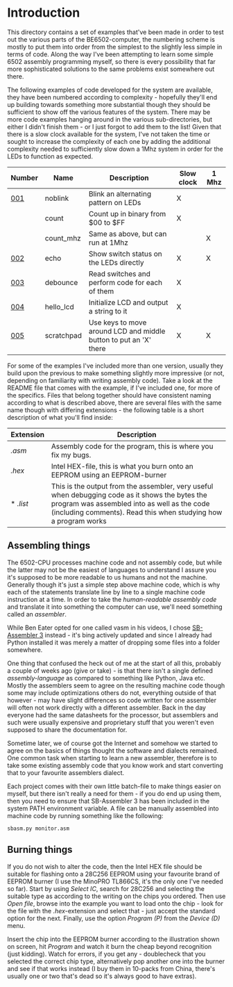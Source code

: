 # Introduction
This directory contains a set of examples that've been made in order to test out the various parts of the BE6502-computer, the numbering scheme is mostly to put them into order from the simplest to the slightly less simple in terms of code. Along the way I've been attempting to learn some simple 6502 assembly programming myself, so there is every possibility that far more sophisticated solutions to the same problems exist somewhere out there.

The following examples of code developed for the system are available, they have been numbered according to complexity - hopefully they'll end up building towards something more substantial though they should be sufficient to show off the various features of the system. There may be more code examples hanging around in the various sub-directories, but either I didn't finish them - or I just forgot to add them to the list! Given that there is a slow clock available for the system, I've not taken the time or sought to increase the complexity of each one by adding the additional complexity needed to sufficiently slow down a 1Mhz system in order for the LEDs to function as expected.

| Number | Name        | Description                                     | Slow clock |   1 Mhz   |
| ------ | ----------- | ----------------------------------------------- | ---------- | --------- |
| [001](https://github.com/tebl/BE6502/tree/master/software/examples/001%20-%20Blink)    | noblink     | Blink an alternating pattern on LEDs            |      X     |           |
|        | count       | Count up in binary from $00 to $FF              |      X     |           |
|        | count_mhz   | Same as above, but can run at 1Mhz              |            |      X    |
| [002](https://github.com/tebl/BE6502/tree/master/software/examples/002%20-%20Echo)    | echo        | Show switch status on the LEDs directly                    |      X     |      X    |
| [003](https://github.com/tebl/BE6502/tree/master/software/examples/003%20-%20Debounce)    | debounce    | Read switches and perform code for each of them |      X     |           |
| [004](https://github.com/tebl/BE6502/tree/master/software/examples/004%20-%20Hello%20LCD)    | hello_lcd   | Initialize LCD and output a string to it        |      X     |           |
| [005](https://github.com/tebl/BE6502/tree/master/software/examples/005%20-%20Notepad)    | scratchpad   | Use keys to move around LCD and middle button to put an 'X' there|      X     |      X     |

For some of the examples I've included more than one version, usually they build upon the previous to make something slightly more impressive (or not, depending on familiarity with writing assembly code). Take a look at the README file that comes with the example, if I've included one, for more of the specifics. Files that belong together should have consistent naming according to what is described above, there are several files with the same name though with differing extensions - the following table is a short description of what you'll find inside:

| Extension | Description |
| --------- | ------------ |
| *.asm*    | Assembly code for the program, this is where you fix my bugs.
| *.hex*    | Intel HEX-file, this is what you burn onto an EEPROM using an EEPROM-burner
* *.list*   | This is the output from the assembler, very useful when debugging code as it shows the bytes the program was assembled into as well as the code (including comments). Read this when studying how a program works



## Assembling things
The 6502-CPU processes machine code and not assembly code, but while the latter may not be the easiest of languages to understand I assure you it's supposed to be more readable to us humans and not the machine. Generally though it's just a simple step above machine code, which is why each of the statements translate line by line to a single machine code instruction at a time. In order to take the *human-readable assembly code*  and translate it into something the computer can use, we'll need something called an *assembler*.

While Ben Eater opted for one called vasm in his videos, I chose [SB-Assembler 3](https://www.sbprojects.net/sbasm/) instead - it's bing actively updated and since I already had Python installed it was merely a matter of dropping some files into a folder somewhere.

One thing that confused the heck out of me at the start of all this, probably a couple of weeks ago (give or take) - is that there isn't a single defined *assembly-language* as compared to something like Python, Java etc. Mostly the assemblers seem to agree on the resulting machine code though some may include optimizations others do not, everything outside of that however - may have slight differences so code written for one assembler will often not work directly with a different assembler. Back in the day everyone had the same datasheets for the processor, but assemblers and such were usually expensive and proprietary stuff that you weren't even supposed to share the documentation for.

Sometime later, we of course got the Internet and somehow we started to agree on the basics of things thought the software and dialects remained. One common task when starting to learn a new assembler, therefore is to take some existing assembly code that you know work and start converting that to your favourite assemblers dialect. 

Each project comes with their own little batch-file to make things easier on myself, but there isn't really a need for them - if you do end up using them, then you need to ensure that SB-Assembler 3 has been included in the system PATH environment variable. A file can be manually assembled into machine code by running something like the following:
```
sbasm.py monitor.asm
```

## Burning things
If you do not wish to alter the code, then the Intel HEX file should be suitable for flashing onto a 28C256 EEPROM using your favourite brand of EEPROM burner (I use the MinoPRO TL866CS, it's the only one I've needed so far). Start by using *Select IC*, search for 28C256 and selecting the suitable type as according to the writing on the chips you ordered. Then use *Open file*, browse into the example you want to load onto the chip - look for the file with the *.hex*-extension and select that - just accept the standard option for the next. Finally, use the option *Program \(P\)* from the *Device \(D\)* menu.

Insert the chip into the EEPROM burner according to the illustration shown on screen, hit *Program* and watch it burn the cheap beyond recognition (just kidding). Watch for errors, if you get any - doublecheck that you selected the correct chip type, alternatively pop another one into the burner and see if that works instead (I buy them in 10-packs from China, there's usually one or two that's dead so it's always good to have extras).
